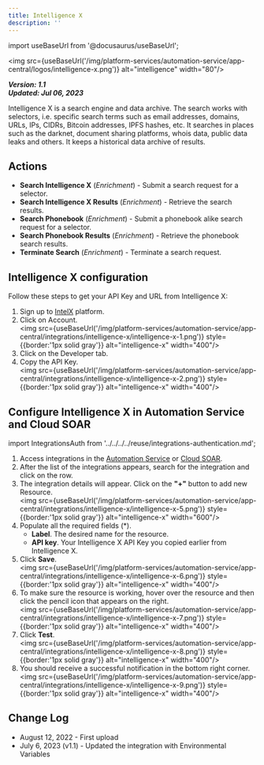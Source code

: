 ```yaml
---
title: Intelligence X
description: ''
---
```

import useBaseUrl from '@docusaurus/useBaseUrl';

<img src={useBaseUrl('/img/platform-services/automation-service/app-central/logos/intelligence-x.png')} alt="intelligence" width="80"/>

***Version: 1.1  
Updated: Jul 06, 2023***

Intelligence X is a search engine and data archive. The search works with selectors, i.e. specific search terms such as email addresses, domains, URLs, IPs, CIDRs, Bitcoin addresses, IPFS hashes, etc. It searches in places such as the darknet, document sharing platforms, whois data, public data leaks and others. It keeps a historical data archive of results.

## Actions

* **Search Intelligence X** (*Enrichment*) - Submit a search request for a selector.
* **Search Intelligence X Results** (*Enrichment*) - Retrieve the search results.
* **Search Phonebook** (*Enrichment*) - Submit a phonebook alike search request for a selector.
* **Search Phonebook Results** (*Enrichment*) - Retrieve the phonebook search results.
* **Terminate Search** (*Enrichment*) - Terminate a search request.

## Intelligence X configuration

Follow these steps to get your API Key and URL from Intelligence X:

1. Sign up to [IntelX](https://intelx.io/) platform.
1. Click on Account.<br/><img src={useBaseUrl('/img/platform-services/automation-service/app-central/integrations/intelligence-x/intelligence-x-1.png')} style={{border:'1px solid gray'}} alt="intelligence-x" width="400"/>
1. Click on the Developer tab.
1. Copy the API Key.<br/><img src={useBaseUrl('/img/platform-services/automation-service/app-central/integrations/intelligence-x/intelligence-x-2.png')} style={{border:'1px solid gray'}} alt="intelligence-x" width="400"/>

## Configure Intelligence X in Automation Service and Cloud SOAR

import IntegrationsAuth from '../../../../reuse/integrations-authentication.md';

<IntegrationsAuth/>

1. Access integrations in the [Automation Service](/docs/platform-services/automation-service/automation-service-integrations/#view-integrations) or [Cloud SOAR](/docs/cloud-soar/automation).
1. After the list of the integrations appears, search for the integration and click on the row.
1. The integration details will appear. Click on the **"+"** button to add new Resource.<br/><img src={useBaseUrl('/img/platform-services/automation-service/app-central/integrations/intelligence-x/intelligence-x-5.png')} style={{border:'1px solid gray'}} alt="intelligence-x" width="600"/>
1. Populate all the required fields (\*).
   * **Label**. The desired name for the resource.
   * **API key**. Your Intelligence X API Key you copied earlier from Intelligence X.
1. Click **Save**.<br/><img src={useBaseUrl('/img/platform-services/automation-service/app-central/integrations/intelligence-x/intelligence-x-6.png')} style={{border:'1px solid gray'}} alt="intelligence-x" width="400"/>
1. To make sure the resource is working, hover over the resource and then click the pencil icon that appears on the right.<br/><img src={useBaseUrl('/img/platform-services/automation-service/app-central/integrations/intelligence-x/intelligence-x-7.png')} style={{border:'1px solid gray'}} alt="intelligence-x" width="400"/>
1. Click **Test**.<br/><img src={useBaseUrl('/img/platform-services/automation-service/app-central/integrations/intelligence-x/intelligence-x-8.png')} style={{border:'1px solid gray'}} alt="intelligence-x" width="400"/>
1. You should receive a successful notification in the bottom right corner.<br/><img src={useBaseUrl('/img/platform-services/automation-service/app-central/integrations/intelligence-x/intelligence-x-9.png')} style={{border:'1px solid gray'}} alt="intelligence-x" width="400"/>

## Change Log

* August 12, 2022 - First upload
* July 6, 2023 (v1.1) - Updated the integration with Environmental Variables
